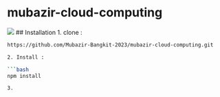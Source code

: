 # mubazir-cloud-computing
<img src="https://github.com/Mubazir-Bangkit-2023/mubazir-cloud-computing/assets/96626242/52605d2c-858f-4950-850b-9b8fc2da9294">
## Installation
1. clone :

   ```bash
   https://github.com/Mubazir-Bangkit-2023/mubazir-cloud-computing.git

2. Install :

   ```bash
   npm install

3. 
